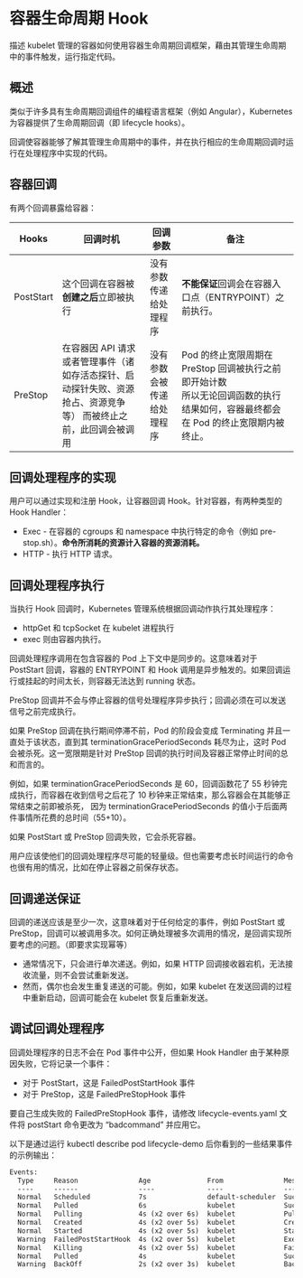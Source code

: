 # 容器生命周期 Hook

描述 kubelet 管理的容器如何使用容器生命周期回调框架，藉由其管理生命周期中的事件触发，运行指定代码。

## 概述

类似于许多具有生命周期回调组件的编程语言框架（例如 Angular），Kubernetes 为容器提供了生命周期回调（即 lifecycle hooks）。

回调使容器能够了解其管理生命周期中的事件，并在执行相应的生命周期回调时运行在处理程序中实现的代码。

## 容器回调

有两个回调暴露给容器：

Hooks | 回调时机 | 回调参数 | 备注
-|-|-|-
PostStart | 这个回调在容器被**创建之后**立即被执行 | 没有参数传递给处理程序 | **不能保证**回调会在容器入口点（ENTRYPOINT）之前执行。
PreStop | 在容器因 API 请求或者管理事件（诸如存活态探针、启动探针失败、资源抢占、资源竞争等） 而被终止之前，此回调会被调用 | 没有参数会被传递给处理程序 | Pod 的终止宽限周期在 PreStop 回调被执行之前即开始计数<br>所以无论回调函数的执行结果如何，容器最终都会在 Pod 的终止宽限期内被终止。

## 回调处理程序的实现

用户可以通过实现和注册 Hook，让容器回调 Hook。针对容器，有两种类型的 Hook Handler：

- Exec - 在容器的 cgroups 和 namespace 中执行特定的命令（例如 pre-stop.sh）。**命令所消耗的资源计入容器的资源消耗。**
- HTTP - 执行 HTTP 请求。

## 回调处理程序执行

当执行 Hook 回调时，Kubernetes 管理系统根据回调动作执行其处理程序：

- httpGet 和 tcpSocket 在 kubelet 进程执行
- exec 则由容器内执行。

回调处理程序调用在包含容器的 Pod 上下文中是同步的。这意味着对于 PostStart 回调，容器的 ENTRYPOINT 和 Hook 调用是异步触发的。如果回调运行或挂起的时间太长，则容器无法达到 running 状态。

PreStop 回调并不会与停止容器的信号处理程序异步执行；回调必须在可以发送信号之前完成执行。

如果 PreStop 回调在执行期间停滞不前，Pod 的阶段会变成 Terminating 并且一直处于该状态，直到其 terminationGracePeriodSeconds 耗尽为止，这时 Pod 会被杀死。这一宽限期是针对 PreStop 回调的执行时间及容器正常停止时间的总和而言的。

例如，如果 terminationGracePeriodSeconds 是 60，回调函数花了 55 秒钟完成执行，而容器在收到信号之后花了 10 秒钟来正常结束，那么容器会在其能够正常结束之前即被杀死， 因为 terminationGracePeriodSeconds 的值小于后面两件事情所花费的总时间（55+10）。

如果 PostStart 或 PreStop 回调失败，它会杀死容器。

用户应该使他们的回调处理程序尽可能的轻量级。但也需要考虑长时间运行的命令也很有用的情况，比如在停止容器之前保存状态。

## 回调递送保证

回调的递送应该是至少一次，这意味着对于任何给定的事件，例如 PostStart 或 PreStop，回调可以被调用多次。如何正确处理被多次调用的情况，是回调实现所要考虑的问题。（即要求实现幂等）

- 通常情况下，只会进行单次递送。例如，如果 HTTP 回调接收器宕机，无法接收流量，则不会尝试重新发送。
- 然而，偶尔也会发生重复递送的可能。例如，如果 kubelet 在发送回调的过程中重新启动，回调可能会在 kubelet 恢复后重新发送。

## 调试回调处理程序

回调处理程序的日志不会在 Pod 事件中公开，但如果 Hook Handler 由于某种原因失败，它将记录一个事件：

- 对于 PostStart，这是 FailedPostStartHook 事件
- 对于 PreStop，这是 FailedPreStopHook 事件

要自己生成失败的 FailedPreStopHook 事件，请修改 lifecycle-events.yaml 文件将 postStart 命令更改为 “badcommand” 并应用它。

以下是通过运行 kubectl describe pod lifecycle-demo 后你看到的一些结果事件的示例输出：

```txt
Events:
  Type     Reason               Age              From               Message
  ----     ------               ----             ----               -------
  Normal   Scheduled            7s               default-scheduler  Successfully assigned default/lifecycle-demo to ip-XXX-XXX-XX-XX.us-east-2...
  Normal   Pulled               6s               kubelet            Successfully pulled image "nginx" in 229.604315ms
  Normal   Pulling              4s (x2 over 6s)  kubelet            Pulling image "nginx"
  Normal   Created              4s (x2 over 5s)  kubelet            Created container lifecycle-demo-container
  Normal   Started              4s (x2 over 5s)  kubelet            Started container lifecycle-demo-container
  Warning  FailedPostStartHook  4s (x2 over 5s)  kubelet            Exec lifecycle hook ([badcommand]) for Container "lifecycle-demo-container" in Pod "lifecycle-demo_default(30229739-9651-4e5a-9a32-a8f1688862db)" failed - error: command 'badcommand' exited with 126: , message: "OCI runtime exec failed: exec failed: container_linux.go:380: starting container process caused: exec: \"badcommand\": executable file not found in $PATH: unknown\r\n"
  Normal   Killing              4s (x2 over 5s)  kubelet            FailedPostStartHook
  Normal   Pulled               4s               kubelet            Successfully pulled image "nginx" in 215.66395ms
  Warning  BackOff              2s (x2 over 3s)  kubelet            Back-off restarting failed container
```